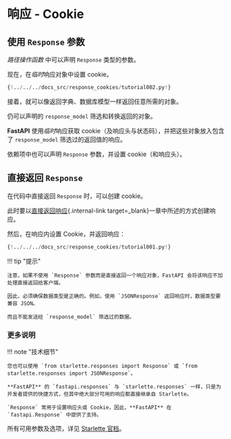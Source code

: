 # 响应 - Cookie

## 使用 `Response` 参数

*路径操作函数* 中可以声明 `Response` 类型的参数。

现在，在*临时*响应对象中设置 cookie。

```Python hl_lines="1  8-9"
{!../../../docs_src/response_cookies/tutorial002.py!}
```

接着，就可以像返回字典、数据库模型一样返回任意所需的对象。

仍可以声明的 `response_model` 筛选和转换返回的对象。

**FastAPI** 使用*临时*响应获取 cookie（及响应头与状态码），并把这些对象放入包含了 `response_model` 筛选过的返回值的响应。

依赖项中也可以声明 `Response` 参数，并设置 cookie（和响应头）。

## 直接返回 `Response`

在代码中直接返回 `Response` 时，可以创建 cookie。

此时要以[直接返回响应](response-directly.md){.internal-link target=_blank}一章中所述的方式创建响应。

然后，在响应内设置 Cookie，并返回响应：

```Python hl_lines="10-12"
{!../../../docs_src/response_cookies/tutorial001.py!}
```

!!! tip "提示"

    注意，如果不使用 `Response` 参数而是直接返回一个响应对象，FastAPI 会将该响应不加处理直接返回给客户端。
    
    因此，必须确保数据类型是正确的。例如，使用 `JSONResponse` 返回响应时，数据类型要兼容 JSON。
    
    而且不能发送经 `response_model` 筛选过的数据。

### 更多说明

!!! note "技术细节"

    您也可以使用 `from starlette.responses import Response` 或 `from starlette.responses import JSONResponse`。
    
    **FastAPI** 的 `fastapi.responses` 与 `starlette.responses` 一样，只是为开发者提供的快捷方式，但其中绝大部分可用的响应都直接继承自 Starlette。
    
    `Response` 常用于设置响应头或 Cookie，因此，**FastAPI** 在 `fastapi.Response` 中提供了支持。

所有可用参数及选项，详见 <a href="https://www.starlette.io/responses/#set-cookie" class="external-link" target="_blank">Starlette 官档</a>。

